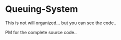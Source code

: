 # Queuing-System

This is not will organized... but you can see the code..

PM for the complete source code..
